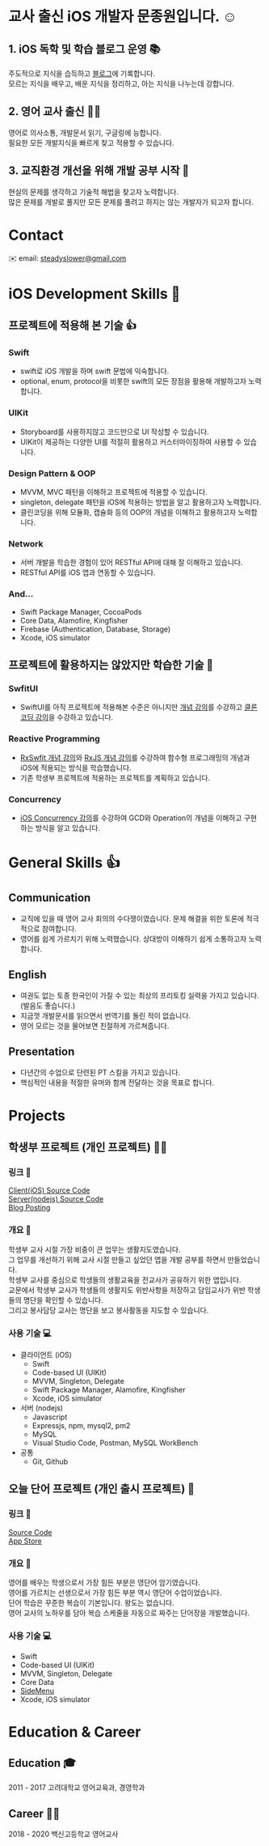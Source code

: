 # 교사 출신 iOS 개발자 문종원입니다. ☺️
## 1. iOS 독학 및 학습 블로그 운영 📚
주도적으로 지식을 습득하고 [블로그](https://velog.io/@comdongsam)에 기록합니다.  
모르는 지식을 배우고, 배운 지식을 정리하고, 아는 지식을 나누는데 강합니다.  

## 2. 영어 교사 출신 👨‍🏫
영어로 의사소통, 개발문서 읽기, 구글링에 능합니다.  
필요한 모든 개발지식을 빠르게 찾고 적용할 수 있습니다.

## 3. 교직환경 개선을 위해 개발 공부 시작 🤔
현실의 문제를 생각하고 기술적 해법을 찾고자 노력합니다.  
많은 문제를 개발로 풀지만 모든 문제를 풀려고 하지는 않는 개발자가 되고자 합니다.

# Contact
✉️ email: steadyslower@gmail.com

# iOS Development Skills 🍎
## 프로젝트에 적용해 본 기술 👍
### Swift 
- swift로 iOS 개발을 하며 swift 문법에 익숙합니다. 
- optional, enum, protocol을 비롯한 swift의 모든 장점을 활용해 개발하고자 노력합니다.

### UIKit
- Storyboard를 사용하지않고 코드만으로 UI 작성할 수 있습니다.
- UIKit이 제공하는 다양한 UI를 적절히 활용하고 커스터마이징하여 사용할 수 있습니다.

### Design Pattern & OOP
- MVVM, MVC 패턴을 이해하고 프로젝트에 적용할 수 있습니다.
- singleton, delegate 패턴을 iOS에 적용하는 방법을 알고 활용하고자 노력합니다.
- 클린코딩을 위해 모듈화, 캡슐화 등의 OOP의 개념을 이해하고 활용하고자 노력합니다.

### Network
- 서버 개발을 학습한 경험이 있어 RESTful API에 대해 잘 이해하고 있습니다.
- RESTful API를 iOS 앱과 연동할 수 있습니다.

### And...
- Swift Package Manager, CocoaPods
- Core Data, Alamofire, Kingfisher
- Firebase (Authentication, Database, Storage)
- Xcode, iOS simulator

## 프로젝트에 활용하지는 않았지만 학습한 기술 🏃

### SwfitUI
- SwiftUI를 아직 프로젝트에 적용해본 수준은 아니지만 [개념 강의](https://www.inflearn.com/certificate/369118-326064-4659007)를 수강하고 [클론 코딩 강의](https://www.udemy.com/course/instagram-swiftui-clone-mvvm-cloud-firestore/)을 수강하고 있습니다.

### Reactive Programming
- [RxSwfit 개념 강의](https://www.udemy.com/certificate/UC-68dcf57e-9a8c-4224-98fc-73dcaf63b360/)와 [RxJS 개념 강의](https://www.inflearn.com/certificate/369118-326944-4705500)를 수강하여 함수형 프로그래밍의 개념과 iOS에 적용되는 방식을 학습했습니다.
- 기존 학생부 프로젝트에 적용하는 프로젝트를 계획하고 있습니다.

### Concurrency
- [iOS Concurrency 강의](https://www.inflearn.com/certificate/369118-324711-4705499)를 수강하여 GCD와 Operation의 개념을 이해하고 구현하는 방식을 알고 있습니다.

# General Skills 👍 
## Communication
- 교직에 있을 때 영어 교사 회의의 수다쟁이였습니다. 문제 해결을 위한 토론에 적극적으로 참여합니다.
- 영어를 쉽게 가르치기 위해 노력했습니다. 상대방이 이해하기 쉽게 소통하고자 노력합니다.  
## English
- 여권도 없는 토종 한국인이 가질 수 있는 최상의 프리토킹 실력을 가지고 있습니다. (발음도 좋습니다.)  
- 지금껏 개발문서를 읽으면서 번역기를 돌린 적이 없습니다.  
- 영어 모르는 것을 물어보면 친절하게 가르쳐줍니다.  
## Presentation
- 다년간의 수업으로 단련된 PT 스킬을 가지고 있습니다.  
- 핵심적인 내용을 적절한 유머와 함께 전달하는 것을 목표로 합니다.

# Projects

## 학생부 프로젝트 (개인 프로젝트) 👨‍🏫
### 링크 🔗 
[Client(iOS) Source Code](https://github.com/SteadySlower/HSB)  
[Server(nodejs) Source Code](https://github.com/SteadySlower/HSB_server)  
[Blog Posting](https://velog.io/@comdongsam)  
### 개요 📄
학생부 교사 시절 가장 비중이 큰 업무는 생활지도였습니다.  
그 업무를 개선하기 위해 교사 시절 만들고 싶었던 앱을 개발 공부를 하면서 만들었습니다.  
학생부 교사를 중심으로 학생들의 생활교육을 전교사가 공유하기 위한 앱입니다.  
교문에서 학생부 교사가 학생들의 생활지도 위반사항을 저장하고 담임교사가 위반 학생들의 명단을 확인할 수 있습니다.  
그리고 봉사담당 교사는 명단을 보고 봉사활동을 지도할 수 있습니다. 
### 사용 기술 💻
- 클라이언트 (iOS)
    - Swift
    - Code-based UI (UIKit)
    - MVVM, Singleton, Delegate
    - Swift Package Manager, Alamofire, Kingfisher
    - Xcode, iOS simulator
- 서버 (nodejs)
    - Javascript
    - Expressjs, npm, mysql2, pm2
    - MySQL
    - Visual Studio Code, Postman, MySQL WorkBench
- 공통
    - Git, Github

## 오늘 단어 프로젝트 (개인 출시 프로젝트) 📝
### 링크 🔗 
[Source Code](https://github.com/SteadySlower/schedule_words)  
[App Store](https://apps.apple.com/kr/app/%EC%8A%A4%EC%BC%80%EC%A4%84-%EB%8B%A8%EC%96%B4%EC%9E%A5/id1617214875)
### 개요 📄
영어를 배우는 학생으로서 가장 힘든 부분은 영단어 암기였습니다.  
영어를 가르치는 선생으로서 가장 힘든 부분 역시 영단어 수업이었습니다.  
단어 학습은 꾸준한 복습이 기본입니다. 왕도는 없습니다.  
영어 교사의 노하우를 담아 복습 스케줄을 자동으로 짜주는 단어장을 개발했습니다.  
### 사용 기술 💻
- Swift
- Code-based UI (UIKit)
- MVVM, Singleton, Delegate
- Core Data
- [SideMenu](https://github.com/jonkykong/SideMenu)
- Xcode, iOS simulator

# Education & Career
## Education 🎓
2011 - 2017 고려대학교 영어교육과, 경영학과
## Career 👨‍🏫
2018 - 2020 백신고등학교 영어교사